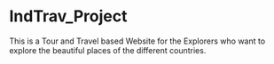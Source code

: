# IndTrav_Project
This is a Tour and Travel based Website for the Explorers who want to explore the beautiful places of the different countries.
